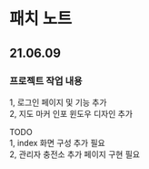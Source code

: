 # 패치 노트    
## 21.06.09    
    
### 프로젝트 작업 내용    
1, 로그인 페이지 및 기능 추가   
2, 지도 마커 인포 윈도우 디자인 추가        
    
TODO   
1, index 화면 구성 추가 필요   
2, 관리자 충전소 추가 페이지 구현 필요      